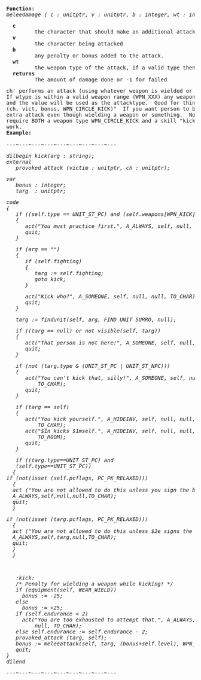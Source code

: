 <div class="mw-parser-output"><p><br />
<span id="bfmeleedamage"></span>
</p>
<pre><b>Function:  </b>
<i>meleedamage ( c&#160;: unitptr, v&#160;: unitptr, b&#160;: integer, wt&#160;: integer );</i>
</pre>
<pre>  <b>c</b>
         the character that should make an additional attack
  <b>v</b>
         the character being attacked
  <b>b</b>
         any penalty or bonus added to the attack.
  <b>wt</b>
         the weapon type of the attack, if a valid type then that is used for the attack purpose, otherwise the default weapon/hand attack is used.
  <b>returns</b>
         The amount of damage done or -1 for failed
</pre>
<pre>ch' performs an attack (using whatever weapon is wielded or his bare hands) against 'vict'.
If wtype is within a valid weapon range (WPN_XXX) any weapon will be bypassed,
and the value will be used as the attacktype.  Good for things like "meleeattack
(ch, vict, bonus, WPN_CIRCLE_KICK)"  If you want person to be able to perform an
extra attack even though wielding a weapon or something.  Note that this will
require BOTH a weapon type WPN_CIRCLE_KICK and a skill "kick" in order for it to
work.
<b>Example:</b>
<i>
---~---~---~---~---~---~---~---~---
</i></pre><i><pre>dilbegin kick(arg&#160;: string);
external
   provoked_attack (victim&#160;: unitptr, ch&#160;: unitptr);
</pre></i><i><pre>var
   bonus&#160;: integer;
   targ  : unitptr;
</pre></i><i><pre>code
{
   if ((self.type == UNIT_ST_PC) and (self.weapons[WPN_KICK] &lt;= 0))
   {
      act("You must practice first.", A_ALWAYS, self, null, null, TO_CHAR);
      quit;
   }
</pre></i><i><pre>   if (arg == "")
   {
      if (self.fighting)
      {
         targ&#160;:= self.fighting;
         goto kick;
      }
</pre></i><i><pre>      act("Kick who?", A_SOMEONE, self, null, null, TO_CHAR);
      quit;
   }
</pre></i><i><pre>   targ&#160;:= findunit(self, arg, FIND_UNIT_SURRO, null);
</pre></i><i><pre>   if ((targ == null) or not visible(self, targ))
   {
      act("That person is not here!", A_SOMEONE, self, null, null, TO_CHAR);
      quit;
   }
</pre></i><i><pre>   if (not (targ.type &amp; (UNIT_ST_PC | UNIT_ST_NPC)))
   {
      act("You can't kick that, silly!", A_SOMEONE, self, null, null,
          TO_CHAR);
      quit;
   }
</pre></i><i><pre>   if (targ == self)
   {
      act("You kick yourself.", A_HIDEINV, self, null, null,
          TO_CHAR);
      act("$1n kicks $1mself.", A_HIDEINV, self, null, null,
          TO_ROOM);
      quit;
   }
</pre></i><i><pre>   if ((targ.type==UNIT_ST_PC) and
   (self.type==UNIT_ST_PC))
  {
if (not(isset (self.pcflags, PC_PK_RELAXED)))
  {
  act ("You are not allowed to do this unless you sign the book of blood.",
  A_ALWAYS,self,null,null,TO_CHAR);
  quit;
  }
</pre></i><i><pre>if (not(isset (targ.pcflags, PC_PK_RELAXED)))
  {
  act ("You are not allowed to do this unless $2e signs the book of blood.",
  A_ALWAYS,self,targ,null,TO_CHAR);
  quit;
  }
  }
</pre></i><i><p><br />
</p></i><i><pre>   :kick:
   /* Penalty for wielding a weapon while kicking! */
   if (equipment(self, WEAR_WIELD))
     bonus&#160;:= -25;
   else
     bonus&#160;:= +25;
   if (self.endurance &lt; 2)
     act("You are too exhausted to attempt that.", A_ALWAYS, self, null,
         null, TO_CHAR);
   else self.endurance&#160;:= self.endurance - 2;
   provoked_attack (targ, self);
   bonus&#160;:= meleeattack(self, targ, (bonus+self.level), WPN_KICK);
   quit;
}
dilend
</pre></i><i><pre>---~---~---~---~---~---~---~---~---
</pre></i><i></i><pre><i></i>
</pre></div>